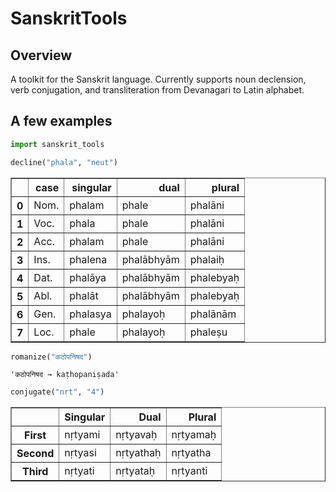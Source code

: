 # SanskritTools
## Overview
A toolkit for the Sanskrit language. Currently supports noun declension, verb conjugation, and
transliteration from Devanagari to Latin alphabet.

## A few examples



```python
import sanskrit_tools
```


```python
decline("phala", "neut")
```




<div>

<table border="1" class="dataframe">
  <thead>
    <tr style="text-align: right;">
      <th></th>
      <th>case</th>
      <th>singular</th>
      <th>dual</th>
      <th>plural</th>
    </tr>
  </thead>
  <tbody>
    <tr>
      <th>0</th>
      <td>Nom.</td>
      <td>phalam</td>
      <td>phale</td>
      <td>phalāni</td>
    </tr>
    <tr>
      <th>1</th>
      <td>Voc.</td>
      <td>phala</td>
      <td>phale</td>
      <td>phalāni</td>
    </tr>
    <tr>
      <th>2</th>
      <td>Acc.</td>
      <td>phalam</td>
      <td>phale</td>
      <td>phalāni</td>
    </tr>
    <tr>
      <th>3</th>
      <td>Ins.</td>
      <td>phalena</td>
      <td>phalābhyām</td>
      <td>phalaiḥ</td>
    </tr>
    <tr>
      <th>4</th>
      <td>Dat.</td>
      <td>phalāya</td>
      <td>phalābhyām</td>
      <td>phalebyaḥ</td>
    </tr>
    <tr>
      <th>5</th>
      <td>Abl.</td>
      <td>phalāt</td>
      <td>phalābhyām</td>
      <td>phalebyaḥ</td>
    </tr>
    <tr>
      <th>6</th>
      <td>Gen.</td>
      <td>phalasya</td>
      <td>phalayoḥ</td>
      <td>phalānām</td>
    </tr>
    <tr>
      <th>7</th>
      <td>Loc.</td>
      <td>phale</td>
      <td>phalayoḥ</td>
      <td>phaleṣu</td>
    </tr>
  </tbody>
</table>
</div>




```python
romanize("कठोपनिषद")
```




    'कठोपनिषद → kaṭhopaniṣada'




```python
conjugate("nṛt", "4")
```




<div>

<table border="1" class="dataframe">
  <thead>
    <tr style="text-align: right;">
      <th></th>
      <th>Singular</th>
      <th>Dual</th>
      <th>Plural</th>
    </tr>
  </thead>
  <tbody>
    <tr>
      <th>First</th>
      <td>nṛtyami</td>
      <td>nṛtyavaḥ</td>
      <td>nṛtyamaḥ</td>
    </tr>
    <tr>
      <th>Second</th>
      <td>nṛtyasi</td>
      <td>nṛtyathaḥ</td>
      <td>nṛtyatha</td>
    </tr>
    <tr>
      <th>Third</th>
      <td>nṛtyati</td>
      <td>nṛtyataḥ</td>
      <td>nṛtyanti</td>
    </tr>
  </tbody>
</table>
</div>
